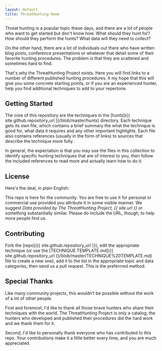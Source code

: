 ```yaml
---
layout: default
title: ThreatHunting Home
---
```


Threat hunting is a popular topic these days, and
there are a lot of people who want to get started but don't know
how. What should they hunt for? How should they perform the hunts?
What data will they need to collect?

On the other hand, there are a lot of individuals out there who have
written blog posts, conference presentations or whatever that detail
some of their favorite hunting procedures. The problem is that they
are scattered and sometimes hard to find.

That's why the ThreatHunting Project exists. Here you will find links
to a number of different published hunting procedures. It my hope that
this will give you some concrete starting points, or if you are an
experienced hunter, help you find additional techniques to add to your
repertoire.

## Getting Started

The core of this repository are the techniques in the [hunts]({{ site.github.repository_url }}/blob/master/hunts)
directory. Each technique gets its own file, which contains a brief
summary the what the technique is good for, what data it requires and
any other important highlights. Each file also contains references
(usually in the form of links) to sources that describe the technique
more fully.

In general, the expectation is that you may use the files in this
collection to identify specific hunting techniques that are of
interest to you, then follow the included references to read more and
actually learn how to do it.

## License

Here's the deal, in plain English:

This repo is here for the community. You are free to use it for
personal or commercial use provided you attribute it in some visible
manner. We suggest _Data provided by The ThreatHunting Project,
{{ site.url }}_ or something substantially similar. Please
do include the URL, though, to help more people find us.

## Contributing

Fork the [repo]({{ site.github.repository_url }}), edit
the appropriate technique (or use the [TECHNIQUE
TEMPLATE.md]({{ site.github.repository_url }}/blob/master/TECHNIQUE%20TEMPLATE.md)
file to create a new one), add it to the list in the appropriate topic
and data categories, then send us a pull request. This is the
preferrred method.

## Special Thanks

Like many community projects, this wouldn't be possible without the
work of a lot of other people.

First and foremost, I'd like to thank all those brave hunters who
share their techniques with the world. The ThreatHunting Project is
only a catalog; the hunters who developed and published their
procedures did the hard work and we thank them for it.

Second, I'd like to personally thank everyone who has contributed to
this repo. Your contributions make it a little better every time, and
you are much appreciated.
